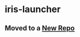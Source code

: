 # iris-launcher

## Moved to a [New Repo](https://github.com/Iris-Collective/Iris-Launcher "Iris Collective's Launcher repo")
